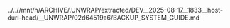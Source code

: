 ../..//mnt/h/ARCHIVE/.UNWRAP/extracted/DEV__2025-08-17__1833__host-duri-head/__UNWRAP/02d64519a6/BACKUP_SYSTEM_GUIDE.md